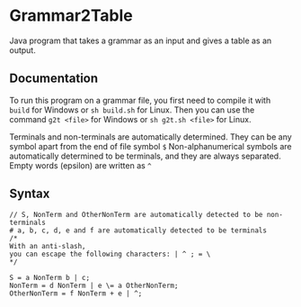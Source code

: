 # Grammar2Table

Java program that takes a grammar as an input and gives a table as an output.

## Documentation

To run this program on a grammar file, you first need to compile it with `build` for Windows or `sh build.sh` for Linux.
Then you can use the command `g2t <file>` for Windows or `sh g2t.sh <file>` for Linux.

Terminals and non-terminals are automatically determined. They can be any symbol apart from the end of file symbol `$`
Non-alphanumerical symbols are automatically determined to be terminals, and they are always separated.
Empty words (epsilon) are written as `^`

## Syntax

```
// S, NonTerm and OtherNonTerm are automatically detected to be non-terminals
# a, b, c, d, e and f are automatically detected to be terminals
/*
With an anti-slash,
you can escape the following characters: | ^ ; = \
*/

S = a NonTerm b | c;
NonTerm = d NonTerm | e \= a OtherNonTerm;
OtherNonTerm = f NonTerm + e | ^;
```